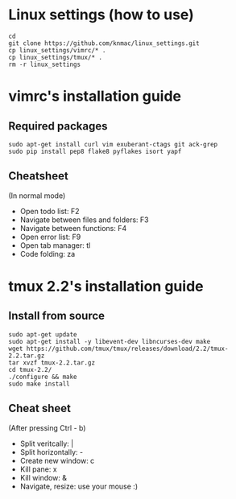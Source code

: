 # Linux settings (how to use)
```
cd
git clone https://github.com/knmac/linux_settings.git
cp linux_settings/vimrc/* .
cp linux_settings/tmux/* .
rm -r linux_settings
```


# vimrc's installation guide
## Required packages
```
sudo apt-get install curl vim exuberant-ctags git ack-grep
sudo pip install pep8 flake8 pyflakes isort yapf
```

## Cheatsheet
(In normal mode)
* Open todo list: F2
* Navigate between files and folders: F3
* Navigate between functions: F4
* Open error list: F9
* Open tab manager: tl
* Code folding: za


# tmux 2.2's installation guide
## Install from source
```
sudo apt-get update
sudo apt-get install -y libevent-dev libncurses-dev make
wget https://github.com/tmux/tmux/releases/download/2.2/tmux-2.2.tar.gz
tar xvzf tmux-2.2.tar.gz
cd tmux-2.2/
./configure && make
sudo make install
```

## Cheat sheet
(After pressing Ctrl - b)
* Split veritcally: |
* Split horizontally: -
* Create new window: c
* Kill pane: x
* Kill window: &
* Navigate, resize: use your mouse :)

